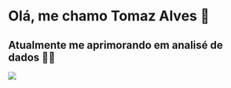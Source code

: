 # Olá, me chamo Tomaz Alves 👋

## Atualmente me aprimorando em analisé de dados 👨‍💻

<picture>
  <source
    srcset="https://github-readme-stats.vercel.app/api?username=Tomaz4lves&show_icons=true&theme=dark"
    media="(prefers-color-scheme: dark)"
  />
  <source
    srcset="https://github-readme-stats.vercel.app/api?username=Tomaz4lves&show_icons=true"
    media="(prefers-color-scheme: light), (prefers-color-scheme: no-preference)"
  />
  <img src="https://github-readme-stats.vercel.app/api?username=Tomaz4lves&show_icons=true" />
</picture>

